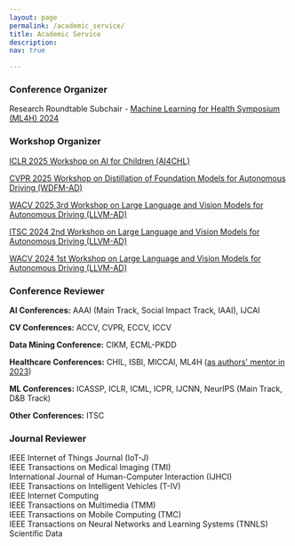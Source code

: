```yaml
---
layout: page
permalink: /academic_service/
title: Academic Service
description:
nav: true

---
```


### Conference Organizer

Research Roundtable Subchair - [Machine Learning for Health Symposium (ML4H) 2024](https://ahli.cc/ml4h/)

### Workshop Organizer
[ICLR 2025 Workshop on AI for Children (AI4CHL)](https://pediamedai.com/ai4chl/)

[CVPR 2025 Workshop on Distillation of Foundation Models for Autonomous Driving (WDFM-AD)](https://wdfm-ad.github.io/)

[WACV 2025 3rd Workshop on Large Language and Vision Models for Autonomous Driving (LLVM-AD)](https://llvm-ad.github.io/)

[ITSC 2024 2nd Workshop on Large Language and Vision Models for Autonomous Driving (LLVM-AD)](https://llvm-ad.github.io/ITSC_2024/)

[WACV 2024 1st Workshop on Large Language and Vision Models for Autonomous Driving (LLVM-AD)](https://llvm-ad.github.io/WACV_2024/)

### Conference Reviewer

**AI Conferences:** AAAI (Main Track, Social Impact Track, IAAI), IJCAI

**CV Conferences:** ACCV, CVPR, ECCV, ICCV

**Data Mining Conference:** CIKM, ECML-PKDD

**Healthcare Conferences:** CHIL, ISBI, MICCAI, ML4H ([as authors' mentor in 2023](https://ml4h.cc/2023/author_mentorship.html))

**ML Conferences:** ICASSP, ICLR, ICML, ICPR, IJCNN, NeurIPS (Main Track, D&B Track)

**Other Conferences:** ITSC

### Journal Reviewer

IEEE Internet of Things Journal (IoT-J)    
IEEE Transactions on Medical Imaging (TMI)    
International Journal of Human-Computer Interaction (IJHCI)     
IEEE Transactions on Intelligent Vehicles (T-IV)    
IEEE Internet Computing    
IEEE Transactions on Multimedia (TMM)    
IEEE Transactions on Mobile Computing (TMC)    
IEEE Transactions on Neural Networks and Learning Systems (TNNLS)    
Scientific Data    

